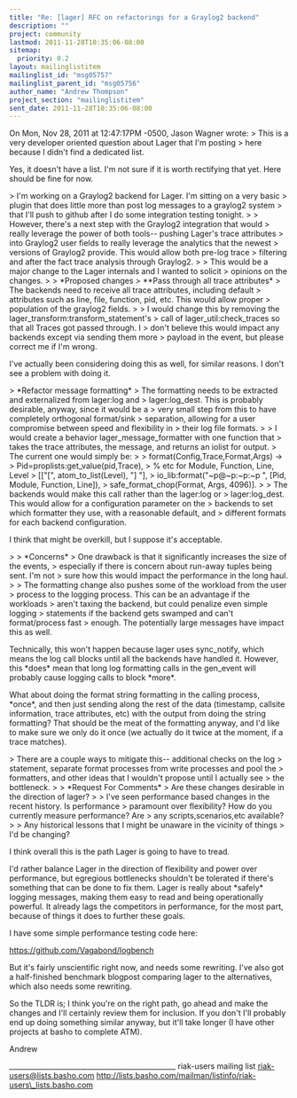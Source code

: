 ```yaml
---
title: "Re: [lager] RFC on refactorings for a Graylog2 backend"
description: ""
project: community
lastmod: 2011-11-28T10:35:06-08:00
sitemap:
  priority: 0.2
layout: mailinglistitem
mailinglist_id: "msg05757"
mailinglist_parent_id: "msg05756"
author_name: "Andrew Thompson"
project_section: "mailinglistitem"
sent_date: 2011-11-28T10:35:06-08:00
---
```



On Mon, Nov 28, 2011 at 12:47:17PM -0500, Jason Wagner wrote:
&gt; This is a very developer oriented question about Lager that I'm posting
&gt; here because I didn't find a dedicated list.

Yes, it doesn't have a list. I'm not sure if it is worth rectifying that
yet. Here should be fine for now.

&gt; I'm working on a Graylog2 backend for Lager. I'm sitting on a very basic
&gt; plugin that does little more than post log messages to a graylog2 system
&gt; that I'll push to github after I do some integration testing tonight.
&gt; 
&gt; However, there's a next step with the Graylog2 integration that would
&gt; really leverage the power of both tools-- pushing Lager's trace attributes
&gt; into Graylog2 user fields to really leverage the analytics that the newest
&gt; versions of Graylog2 provide. This would allow both pre-log trace
&gt; filtering and after the fact trace analysis through Graylog2.
&gt; 
&gt; This would be a major change to the Lager internals and I wanted to solicit
&gt; opinions on the changes.
&gt; 
&gt; \*Proposed changes
&gt; \*\*Pass through all trace attributes\*
&gt; The backends need to receive all trace attributes, including default
&gt; attributes such as line, file, function, pid, etc. This would allow proper
&gt; population of the graylog2 fields.
&gt; 
&gt; I would change this by removing the lager\_transform:transform\_statement's
&gt; call of lager\_util:check\_traces so that all Traces got passed through. I
&gt; don't believe this would impact any backends except via sending them more
&gt; payload in the event, but please correct me if I'm wrong.

I've actually been considering doing this as well, for similar reasons.
I don't see a problem with doing it.

&gt; \*Refactor message formatting\*
&gt; The formatting needs to be extracted and externalized from lager:log and
&gt; lager:log\_dest. This is probably desirable, anyway, since it would be a
&gt; very small step from this to have completely orthogonal format/sink
&gt; separation, allowing for a user compromise between speed and flexibility in
&gt; their log file formats.
&gt; 
&gt; I would create a behavior lager\_message\_formatter with one function that
&gt; takes the trace attributes, the message, and returns an iolist for output.
&gt; The current one would simply be:
&gt; 
&gt; format(Config,Trace,Format,Args) -&gt;
&gt; Pid=proplists:get\_value(pid,Trace),
&gt; % etc for Module, Function, Line, Level
&gt; [["[", atom\_to\_list(Level), "] "],
&gt; io\_lib:format("~p@~p:~p:~p ", [Pid, Module, Function, Line]),
&gt; safe\_format\_chop(Format, Args, 4096)].
&gt; 
&gt; The backends would make this call rather than the lager:log or
&gt; lager:log\_dest. This would allow for a configuration parameter on the
&gt; backends to set which formatter they use, with a reasonable default, and
&gt; different formats for each backend configuration.

I think that might be overkill, but I suppose it's acceptable.

&gt; 
&gt; \*Concerns\*
&gt; One drawback is that it significantly increases the size of the events,
&gt; especially if there is concern about run-away tuples being sent. I'm not
&gt; sure how this would impact the performance in the long haul.
&gt; 
&gt; The formatting change also pushes some of the workload from the user
&gt; process to the logging process. This can be an advantage if the workloads
&gt; aren't taxing the backend, but could penalize even simple logging
&gt; statements if the backend gets swamped and can't format/process fast
&gt; enough. The potentially large messages have impact this as well.

Technically, this won't happen because lager uses sync\_notify, which
means the log call blocks until all the backends have handled it.
However, this \*does\* mean that long log formatting calls in the
gen\_event will probably cause logging calls to block \*more\*.

What about doing the format string formatting in the calling process,
\*once\*, and then just sending along the rest of the data (timestamp,
callsite information, trace attributes, etc) with the output from doing
the string formatting? That should be the meat of the formatting anyway,
and I'd like to make sure we only do it once (we actually do it twice at
the moment, if a trace matches).

&gt; There are a couple ways to mitigate this-- additional checks on the log
&gt; statement, separate format processes from write processes and pool the
&gt; formatters, and other ideas that I wouldn't propose until I actually see
&gt; the bottleneck.
&gt; 
&gt; \*Request For Comments\*
&gt; Are these changes desirable in the direction of lager?
&gt; 
&gt; I've seen performance based changes in the recent history. Is performance
&gt; paramount over flexibility? How do you currently measure performance? Are
&gt; any scripts,scenarios,etc available?
&gt; 
&gt; Any historical lessons that I might be unaware in the vicinity of things
&gt; I'd be changing?

I think overall this is the path Lager is going to have to tread.

I'd rather balance Lager in the direction of flexibility and power over
performance, but egregious bottlenecks shouldn't be tolerated if there's
something that can be done to fix them. Lager is really about \*safely\*
logging messages, making them easy to read and being operationally
powerful. It already lags the competitors in performance, for the most
part, because of things it does to further these goals.

I have some simple performance testing code here:

https://github.com/Vagabond/logbench

But it's fairly unscientific right now, and needs some rewriting. I've
also got a half-finished benchmark blogpost comparing lager to the
alternatives, which also needs some rewriting.

So the TLDR is; I think you're on the right path, go ahead and make the
changes and I'll certainly review them for inclusion. If you don't I'll
probably end up doing something similar anyway, but it'll take longer
(I have other projects at basho to complete ATM).

Andrew

\_\_\_\_\_\_\_\_\_\_\_\_\_\_\_\_\_\_\_\_\_\_\_\_\_\_\_\_\_\_\_\_\_\_\_\_\_\_\_\_\_\_\_\_\_\_\_
riak-users mailing list
riak-users@lists.basho.com
http://lists.basho.com/mailman/listinfo/riak-users\_lists.basho.com

